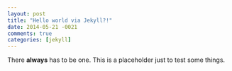 ```yaml
---
layout: post
title: "Hello world via Jekyll?!"
date: 2014-05-21 -0021
comments: true
categories: [jekyll]
---
```


There **always** has to be one.
This is a placeholder just to test some things.
